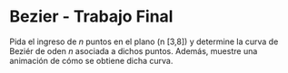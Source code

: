 # Bezier - Trabajo Final
Pida el ingreso de *n* puntos en el plano (n [3,8]) y determine la curva de Beziér de oden *n* asociada a dichos puntos. Además, muestre una animación de cómo se obtiene dicha curva.